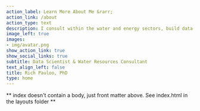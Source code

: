 ```yaml
---
action_label: Learn More About Me &rarr;
action_link: /about
action_type: text
description: I consult within the water and energy sectors, build data-driven models and dashboards, and develop strategy to address emerging challenges at the intersection of asset/resource management, data governance, and digital technology. My maternal Chinese surname is 林 (the characters are two trees and mean "forest"). My paternal surname is Pauloo, Americanized at Ellis Island from the Polish "Paulowski". 
image_left: true
images:
- img/avatar.png
show_action_link: true
show_social_links: true
subtitle: Data Scientist & Water Resources Consultant
text_align_left: false
title: Rich Pauloo, PhD
type: home
---
```


** index doesn't contain a body, just front matter above.
See index.html in the layouts folder **
